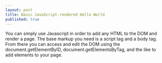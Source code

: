 ```yaml
---
layout: post
title: Basic JavaScript-rendered Hello World
published: true
---
```


You can simply use Javascript in order to add any HTML to the DOM and render a
page. The base markup you need is a script tag and a body tag. From there
you can access and edit the DOM using the document.getElementByID,
document.getElementsByTag, and the like to add elements to your page.

<!--
![_config.yml]({{ site.baseurl }}/images/config.png)

The easiest way to make your first post is to edit this one. Go into /\_posts/ and update the Hello World markdown file. For more instructions head over to the [Jekyll Now repository](https://github.com/barryclark/jekyll-now) on GitHub. -->
